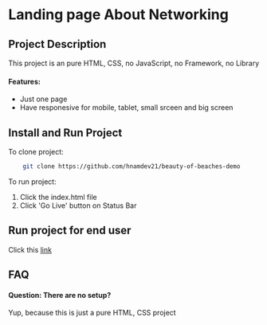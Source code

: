 # Landing page About Networking

## Project Description
This project is an pure HTML, CSS, no JavaScript, no Framework, no Library
#### Features:
* Just one page
* Have responesive for mobile, tablet, small srceen and big screen

## Install and Run Project
To clone project:
```bash
    git clone https://github.com/hnamdev21/beauty-of-beaches-demo
```
To run project: 
1. Click the index.html file
2. Click 'Go Live' button on Status Bar
## Run project for end user
Click this [link](https://hnamdev21.github.io/beauty-of-beaches-demo/)

## FAQ
#### Question: There are no setup?
Yup, because this is just a pure HTML, CSS project